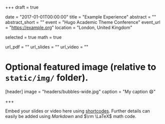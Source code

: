 +++
draft = true

date = "2017-01-01T00:00:00"
title = "Example Experience"
abstract = ""
abstract_short = ""
event = "Hugo Academic Theme Conference"
event_url = "https://example.org"
location = "London, United Kingdom"

selected = true
math = true

url_pdf = ""
url_slides = ""
url_video = ""

# Optional featured image (relative to `static/img/` folder).
[header]
image = "headers/bubbles-wide.jpg"
caption = "My caption :smile:"

+++

Embed your slides or video here using [shortcodes](https://gcushen.github.io/hugo-academic-demo/post/writing-markdown-latex/). Further details can easily be added using *Markdown* and $\rm \LaTeX$ math code.
